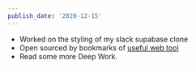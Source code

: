 ```yaml
---
publish_date: '2020-12-15'
---
```


- Worked on the styling of my slack supabase clone
- Open sourced by bookmarks of [useful web tool](https://github.com/chiubaca/awesome-web-tools)
- Read some more Deep Work.
